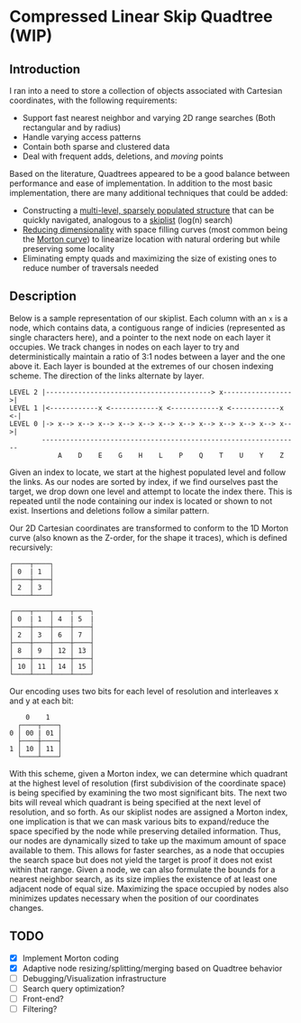 # Compressed Linear Skip Quadtree (WIP)

## Introduction
I ran into a need to store a collection of objects associated with Cartesian coordinates, with the following requirements:

* Support fast nearest neighbor and varying 2D range searches (Both rectangular and by radius)
* Handle varying access patterns
* Contain both sparse and clustered data
* Deal with frequent adds, deletions, and *moving* points

Based on the literature, Quadtrees appeared to be a good balance between performance and ease of implementation. In addition to the most basic implementation, there are many additional techniques that could be added:

* Constructing a [multi-level, sparsely populated structure](http://citeseerx.ist.psu.edu/viewdoc/download?doi=10.1.1.83.7687&rep=rep1&type=pdf) that can be quickly navigated, analogous to a [skiplist](https://en.wikipedia.org/wiki/Skip_list) (log(n) search)
* [Reducing dimensionality](https://www.cs.umd.edu/class/fall2020/cmsc420-0301/files/quad.pdf) with space filling curves (most common being the [Morton curve](https://en.wikipedia.org/wiki/Z-order_curve)) to linearize location with natural ordering but while preserving some locality
* Eliminating empty quads and maximizing the size of existing ones to reduce number of traversals needed
 
## Description
Below is a sample representation of our skiplist. Each column with an `x` is a node, which contains data, a contiguous range of indicies (represented as single characters here), and a pointer to the next node on each layer it occupies. We track changes in nodes on each layer to try and deterministically maintain a ratio of 3:1 nodes between a layer and the one above it. Each layer is bounded at the extremes of our chosen indexing scheme. The direction of the links alternate by layer. 
```
LEVEL 2 |-----------------------------------------> x----------------->|
LEVEL 1 |<------------x <------------x <------------x <------------x <-|
LEVEL 0 |-> x--> x--> x--> x--> x--> x--> x--> x--> x--> x--> x--> x-->|
        ----------------------------------------------------------------
            A    D    E    G    H    L    P    Q    T    U    Y    Z 
```
Given an index to locate, we start at the highest populated level and follow the links. As our nodes are sorted by index, if we find ourselves past the target, we drop down one level and attempt to locate the index there. This is repeated until the node containing our index is located or shown to not exist. Insertions and deletions follow a similar pattern. 

Our 2D Cartesian coordinates are transformed to conform to the 1D Morton curve (also known as the Z-order, for the shape it traces), which is defined recursively:

```
┌────┬────┐
│ 0  | 1  │
├────┼────┤ 
│ 2  │ 3  │
└────┴────┘

┌────┬────┬────┬────┐
│ 0  | 1  │ 4  | 5  |
├────┼────┼────┼────┤
│ 2  │ 3  │ 6  │ 7  │
├────┼────┼────┼────┤
│ 8  │ 9  │ 12 │ 13 │
├────┼────┼────┼────┤
│ 10 │ 11 │ 14 │ 15 │
└────┴────┴────┴────┘
```
Our encoding uses two bits for each level of resolution and interleaves x and y at each bit: 

```
    0    1
  ┌────┬────┐
0 │ 00 | 01 │
  ├────┼────┤ 
1 │ 10 │ 11 │
  └────┴────┘
```
With this scheme, given a Morton index, we can determine which quadrant at the highest level of resolution (first subdivision of the coordinate space) is being specified by examining the two most significant bits. The next two bits will reveal which quadrant is being specified at the next level of resolution, and so forth. As our skiplist nodes are assigned a Morton index, one implication is that we can mask various bits to expand/reduce the space specified by the node while preserving detailed information. Thus, our nodes are dynamically sized to take up the maximum amount of space available to them. This allows for faster searches, as a node that occupies the search space but does not yield the target is proof it does not exist within that range. Given a node, we can also formulate the bounds for a nearest neighbor search, as its size implies the existence of at least one adjacent node of equal size. Maximizing the space occupied by nodes also minimizes updates necessary when the position of our coordinates changes. 

## TODO
- [x] Implement Morton coding
- [x] Adaptive node resizing/splitting/merging based on Quadtree behavior
- [ ] Debugging/Visualization infrastructure
- [ ] Search query optimization?
- [ ] Front-end? 
- [ ] Filtering? 